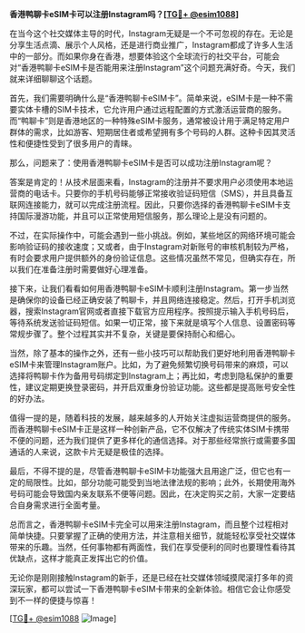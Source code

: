 **香港鸭聊卡eSIM卡可以注册Instagram吗？[[TG💪+ @esim1088](https://t.me/s/esim1088)]**

在当今这个社交媒体主导的时代，Instagram无疑是一个不可忽视的存在。无论是分享生活点滴、展示个人风格，还是进行商业推广，Instagram都成了许多人生活中的一部分。而如果你身在香港，想要体验这个全球流行的社交平台，可能会对“香港鸭聊卡eSIM卡是否能用来注册Instagram”这个问题充满好奇。今天，我们就来详细聊聊这个话题。

首先，我们需要明确什么是“香港鸭聊卡eSIM卡”。简单来说，eSIM卡是一种不需要实体卡槽的SIM卡技术，它允许用户通过远程配置的方式激活运营商的服务。而“鸭聊卡”则是香港地区的一种特殊eSIM卡服务，通常被设计用于满足特定用户群体的需求，比如游客、短期居住者或希望拥有多个号码的人群。这种卡因其灵活性和便捷性受到了很多用户的青睐。

那么，问题来了：使用香港鸭聊卡eSIM卡是否可以成功注册Instagram呢？

答案是肯定的！从技术层面来看，Instagram的注册并不要求用户必须使用本地运营商的电话卡。只要你的手机号码能够正常接收验证码短信（SMS），并且具备互联网连接能力，就可以完成注册流程。因此，只要你选择的香港鸭聊卡eSIM卡支持国际漫游功能，并且可以正常使用短信服务，那么理论上是没有问题的。

不过，在实际操作中，可能会遇到一些小挑战。例如，某些地区的网络环境可能会影响验证码的接收速度；又或者，由于Instagram对新账号的审核机制较为严格，有时会要求用户提供额外的身份验证信息。这些情况虽然不常见，但确实存在，所以我们在准备注册时需要做好心理准备。

接下来，让我们看看如何用香港鸭聊卡eSIM卡顺利注册Instagram。第一步当然是确保你的设备已经正确安装了鸭聊卡，并且网络连接稳定。然后，打开手机浏览器，搜索Instagram官网或者直接下载官方应用程序。按照提示输入手机号码后，等待系统发送验证码短信。如果一切正常，接下来就是填写个人信息、设置密码等常规步骤了。整个过程其实并不复杂，关键是要保持耐心和细心。

当然，除了基本的操作之外，还有一些小技巧可以帮助我们更好地利用香港鸭聊卡eSIM卡来管理Instagram账户。比如，为了避免频繁切换号码带来的麻烦，可以选择将鸭聊卡作为备用号码绑定到Instagram上；再比如，考虑到隐私保护的重要性，建议定期更换登录密码，并开启双重身份验证功能。这些都是提高账号安全性的好办法。

值得一提的是，随着科技的发展，越来越多的人开始关注虚拟运营商提供的服务。而香港鸭聊卡eSIM卡正是这样一种创新产品，它不仅解决了传统实体SIM卡携带不便的问题，还为我们提供了更多样化的通信选择。对于那些经常旅行或需要多国通话的人来说，这款卡片无疑是极佳的选择。

最后，不得不提的是，尽管香港鸭聊卡eSIM卡功能强大且用途广泛，但它也有一定的局限性。比如，部分功能可能受到当地法律法规的影响；此外，长期使用海外号码可能会导致国内亲友联系不便等问题。因此，在决定购买之前，大家一定要结合自身需求进行全面考量。

总而言之，香港鸭聊卡eSIM卡完全可以用来注册Instagram，而且整个过程相对简单快捷。只要掌握了正确的使用方法，并注意相关细节，就能轻松享受社交媒体带来的乐趣。当然，任何事物都有两面性，我们在享受便利的同时也要理性看待其优缺点，这样才能真正发挥出它的价值。

无论你是刚刚接触Instagram的新手，还是已经在社交媒体领域摸爬滚打多年的资深玩家，都可以尝试一下香港鸭聊卡eSIM卡带来的全新体验。相信它会让你感受到不一样的便捷与惊喜！

[[TG💪+ @esim1088](https://t.me/s/esim1088) ![Image](https://i.postimg.cc/4NQfJmqS/Snipaste-2025-05-13-00-14-12.png)]